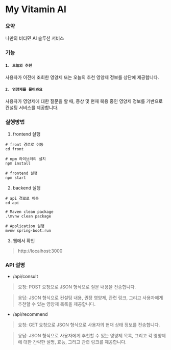 # My Vitamin AI

### 요약
나만의 비타민 AI 솔루션 서비스

### 기능 
#### `1. 오늘의 추천` <br>
사용자가 이전에 조회한 영양제 또는 오늘의 추천 영양제 정보를 상단에 제공합니다.

#### `2. 영양제를 물어봐요`
사용자가 영양제에 대한 질문을 할 때, 증상 및 현재 복용 중인 영양제 정보를 기반으로 컨설팅 서비스를 제공합니다.

### 실행방법
1. frontend 실행
```npm
# front 경로로 이동
cd front

# npm 라이브러리 설치
npm install

# frontend 실행
npm start
```
2. backend 실행
```npm
# api 경로로 이동
cd api

# Maven clean package
.\mvnw clean package

# Application 실행
mvnw spring-boot:run
```

3. 웹에서 확인
 > http://localhost:3000

### API 설명
* /api/consult
> 요청: POST 요청으로 JSON 형식으로 질문 내용을 전송합니다.

> 응답: JSON 형식으로 컨설팅 내용, 권장 영양제, 관련 링크, 그리고 사용자에게 추천할 수 있는 영양제 목록을 제공합니다.

* /api/recommend
> 요청: GET 요청으로 JSON 형식으로 사용자의 현재 상태 정보를 전송합니다.

> 응답: JSON 형식으로 사용자에게 추천할 수 있는 영양제 목록, 그리고 각 영양제에 대한 간략한 설명, 효능, 그리고 관련 링크를 제공합니다.
